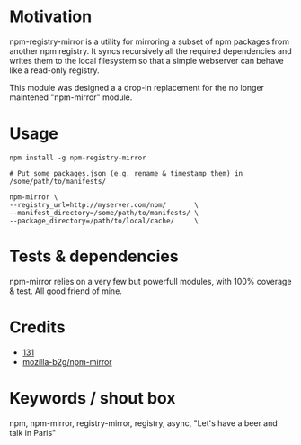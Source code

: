 # Motivation

npm-registry-mirror is a utility for mirroring a subset of npm packages from another npm registry. It syncs recursively all the required dependencies and writes them to the local filesystem so that a simple webserver can behave like a read-only registry.

This module was designed a a drop-in replacement for the no longer maintened "npm-mirror" module.


# Usage
```
npm install -g npm-registry-mirror

# Put some packages.json (e.g. rename & timestamp them) in /some/path/to/manifests/

npm-mirror \
--registry_url=http://myserver.com/npm/       \
--manifest_directory=/some/path/to/manifests/ \
--package_directory=/path/to/local/cache/     \

```

# Tests & dependencies
npm-mirror relies on a very few but powerfull modules, with 100% coverage & test.
All good friend of mine.


# Credits
* [131](https://github.com/131)
* [mozilla-b2g/npm-mirror](https://github.com/mozilla-b2g/npm-mirror)


# Keywords / shout box
npm, npm-mirror, registry-mirror, registry, async, "Let's have a beer and talk in Paris"




